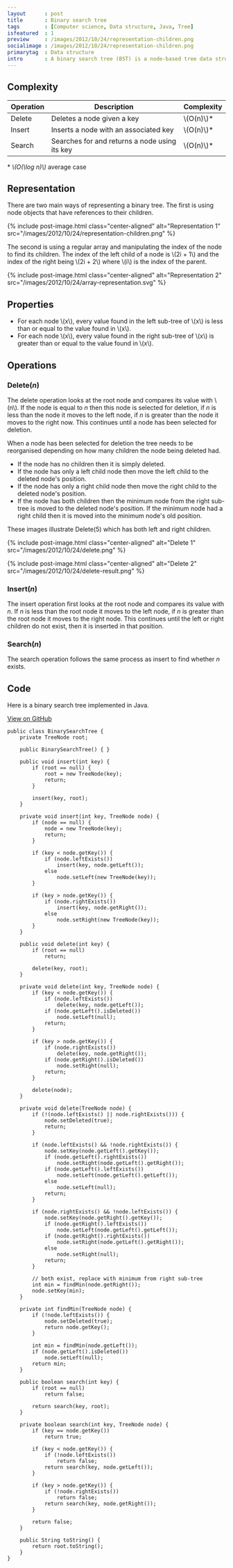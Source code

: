 ```yaml
---
layout      : post
title       : Binary search tree
tags        : [Computer science, Data structure, Java, Tree]
isfeatured  : 1
preview     : /images/2012/10/24/representation-children.png
socialimage : /images/2012/10/24/representation-children.png
primarytag  : Data structure
intro       : A binary search tree (BST) is a node-based tree data structure in which each node can have at most two children, it supports several operations common to any search tree such as search, insert and delete. Operations on a BST always start at the root node and work their way down, because of this they take time based on how high the tree is. For example a tree with n nodes where there are no right children will take \(O(n)\) time, a complete BST however (every level except the last is completely filled, with nodes on the last as left as possible) has the worst case time of \(O(\log n)\).
---
```


## Complexity

| Operation | Description                                   | Complexity   |
|-----------|-----------------------------------------------|--------------|
| Delete    | Deletes a node given a key                    | \\(O(n)\\)\* |
| Insert    | Inserts a node with an associated key         | \\(O(n)\\)\* |
| Search    | Searches for and returns a node using its key | \\(O(n)\\)\* |

\* *\\(O(\log n)\\)* average case



## Representation

There are two main ways of representing a binary tree. The first is using node objects that have references to their children.

{% include post-image.html class="center-aligned" alt="Representation 1" src="/images/2012/10/24/representation-children.png" %}

The second is using a regular array and manipulating the index of the node to find its children. The index of the left child of a node is \\(2i + 1\\) and the index of the right being \\(2i + 2\\) where \\(i\\) is the index of the parent.

{% include post-image.html class="center-aligned" alt="Representation 2" src="/images/2012/10/24/array-representation.svg" %}



## Properties

- For each node \\(x\\), every value found in the left sub-tree of \\(x\\) is less than or equal to the value found in \\(x\\).
- For each node \\(x\\), every value found in the right sub-tree of \\(x\\) is greater than or equal to the value found in \\(x\\).



## Operations

### Delete(<var>n</var>)

The delete operation looks at the root node and compares its value with \\(n\\). If the node is equal to <var>n</var> then this node is selected for deletion, if <var>n</var> is less than the node it moves to the left node, if <var>n</var> is greater than the node it moves to the right now. This continues until a node has been selected for deletion.

When a node has been selected for deletion the tree needs to be reorganised depending on how many children the node being deleted had.

- If the node has no children then it is simply deleted.
- If the node has only a left child node then move the left child to the deleted node's position.
- If the node has only a right child node then move the right child to the deleted node's position.
- If the node has both children then the minimum node from the right sub-tree is moved to the deleted node's position. If the minimum node had a right child then it is moved into the minimum node's old position.

These images illustrate Delete(5) which has both left and right children.

{% include post-image.html class="center-aligned" alt="Delete 1" src="/images/2012/10/24/delete.png" %}

{% include post-image.html class="center-aligned" alt="Delete 2" src="/images/2012/10/24/delete-result.png" %}

### Insert(<var>n</var>)

The insert operation first looks at the root node and compares its value with <var>n</var>. If <var>n</var> is less than the root node it moves to the left node, if <var>n</var> is greater than the root node it moves to the right node. This continues until the left or right children do not exist, then it is inserted in that position.

### Search(<var>n</var>)

The search operation follows the same process as insert to find whether <var>n</var> exists.



## Code

Here is a binary search tree implemented in Java.

[View on GitHub][1]

<!--prettify lang=java-->
    public class BinarySearchTree {
        private TreeNode root;

        public BinarySearchTree() { }

        public void insert(int key) {
            if (root == null) {
                root = new TreeNode(key);
                return;
            }

            insert(key, root);
        }

        private void insert(int key, TreeNode node) {
            if (node == null) {
                node = new TreeNode(key);
                return;
            }

            if (key < node.getKey()) {
                if (node.leftExists())
                    insert(key, node.getLeft());
                else
                    node.setLeft(new TreeNode(key));
            }

            if (key > node.getKey()) {
                if (node.rightExists())
                    insert(key, node.getRight());
                else
                    node.setRight(new TreeNode(key));
            }
        }

        public void delete(int key) {
            if (root == null)
                return;

            delete(key, root);
        }

        private void delete(int key, TreeNode node) {
            if (key < node.getKey()) {
                if (node.leftExists())
                    delete(key, node.getLeft());
                if (node.getLeft().isDeleted())
                    node.setLeft(null);
                return;
            }

            if (key > node.getKey()) {
                if (node.rightExists())
                    delete(key, node.getRight());
                if (node.getRight().isDeleted())
                    node.setRight(null);
                return;
            }

            delete(node);
        }

        private void delete(TreeNode node) {
            if (!(node.leftExists() || node.rightExists())) {
                node.setDeleted(true);
                return;
            }

            if (node.leftExists() && !node.rightExists()) {
                node.setKey(node.getLeft().getKey());
                if (node.getLeft().rightExists())
                    node.setRight(node.getLeft().getRight());
                if (node.getLeft().leftExists())
                    node.setLeft(node.getLeft().getLeft());
                else
                    node.setLeft(null);
                return;
            }

            if (node.rightExists() && !node.leftExists()) {
                node.setKey(node.getRight().getKey());
                if (node.getRight().leftExists())
                    node.setLeft(node.getLeft().getLeft());
                if (node.getRight().rightExists())
                    node.setRight(node.getLeft().getRight());
                else
                    node.setRight(null);
                return;
            }

            // both exist, replace with minimum from right sub-tree
            int min = findMin(node.getRight());
            node.setKey(min);
        }

        private int findMin(TreeNode node) {
            if (!node.leftExists()) {
                node.setDeleted(true);
                return node.getKey();
            }

            int min = findMin(node.getLeft());
            if (node.getLeft().isDeleted())
                node.setLeft(null);
            return min;
        }

        public boolean search(int key) {
            if (root == null)
                return false;

            return search(key, root);
        }

        private boolean search(int key, TreeNode node) {
            if (key == node.getKey())
                return true;

            if (key < node.getKey()) {
                if (!node.leftExists())
                    return false;
                return search(key, node.getLeft());
            }

            if (key > node.getKey()) {
                if (!node.rightExists())
                    return false;
                return search(key, node.getRight());
            }

            return false;
        }

        public String toString() {
            return root.toString();
        }
    }




[1]: https://github.com/Tyriar/growing-with-the-web/tree/master/com/growingwiththeweb/dataStructures

[Binary heap]: {{site.baseurl}}/2013/01/data-structure-binary-heap.html
[Binary search tree]: {{site.baseurl}}/2012/10/data-structures-binary-search-tree.html
[Splay tree]: {{site.baseurl}}/2013/06/data-structure-splay-tree.html
[Red-black tree]: {{site.baseurl}}/2012/12/data-structure-red-black-tree.html
